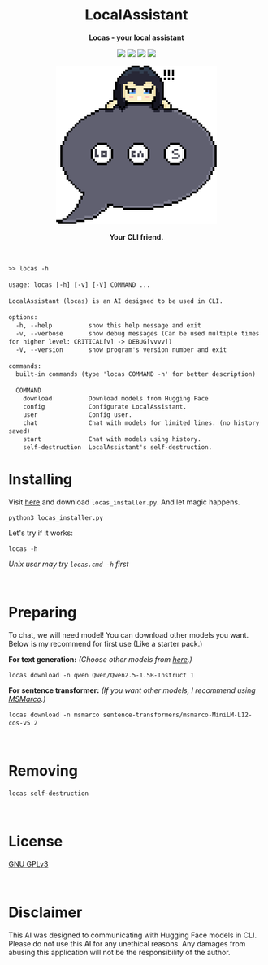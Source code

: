 <div align="center">

# LocalAssistant

**Locas - your local assistant**

[![][latest-release-shield]][latest-release-url]
[![][latest-commit-shield]][latest-commit-url]
[![][pypi-shield]][pypi-url]
[![][python-shield]][python-url]

[latest-release-shield]: https://badgen.net/github/release/Linos1391/LocalAssistant/development?icon=github
[latest-release-url]: https://github.com/Linos1391/LocalAssistant/releases/latest
[latest-commit-shield]: https://badgen.net/github/last-commit/Linos1391/LocalAssistant/main?icon=github
[latest-commit-url]: https://github.com/Linos1391/LocalAssistant/commits/main
[pypi-shield]: https://img.shields.io/badge/pypi-LocalAssistant-blue
[pypi-url]: https://pypi.org/project/LocalAssistant/
[python-shield]: https://img.shields.io/badge/python-3.10+-yellow
[python-url]: https://www.python.org/downloads/

![icon](https://github.com/Linos1391/LocalAssistant/blob/main/asset/icon.png?raw=true)

**Your CLI friend.**

</div>

<br>

```
>> locas -h

usage: locas [-h] [-v] [-V] COMMAND ...

LocalAssistant (locas) is an AI designed to be used in CLI.

options:
  -h, --help          show this help message and exit
  -v, --verbose       show debug messages (Can be used multiple times for higher level: CRITICAL[v] -> DEBUG[vvvv])
  -V, --version       show program's version number and exit

commands:
  built-in commands (type 'locas COMMAND -h' for better description)

  COMMAND
    download          Download models from Hugging Face
    config            Configurate LocalAssistant.
    user              Config user.
    chat              Chat with models for limited lines. (no history saved)
    start             Chat with models using history.
    self-destruction  LocalAssistant's self-destruction.
```

# Installing

Visit [here](https://github.com/Linos1391/LocalAssistant/releases) and download `locas_installer.py`. And let magic happens.
```
python3 locas_installer.py
```

Let's try if it works:
```
locas -h
```
*Unix user may try `locas.cmd -h` first*

<br>

# Preparing

To chat, we will need model! You can download other models you want. Below is my recommend for first use (Like a starter pack.)

**For text generation:**
*(Choose other models from [here](https://huggingface.co/models?pipeline_tag=text-generation&library=safetensors&sort=trending).)*
```
locas download -n qwen Qwen/Qwen2.5-1.5B-Instruct 1
```

**For sentence transformer:**
*(If you want other models, I recommend using [MSMarco](https://www.sbert.net/docs/pretrained-models/msmarco-v5.html).)*
```
locas download -n msmarco sentence-transformers/msmarco-MiniLM-L12-cos-v5 2
```

<br>

# Removing

```
locas self-destruction
```

<br>

# License

[GNU GPLv3](LICENSE)

<br>

# Disclaimer

This AI was designed to communicating with Hugging Face models in CLI. Please do not use this AI for any unethical reasons. Any damages from abusing this application will not be the responsibility of the author.
